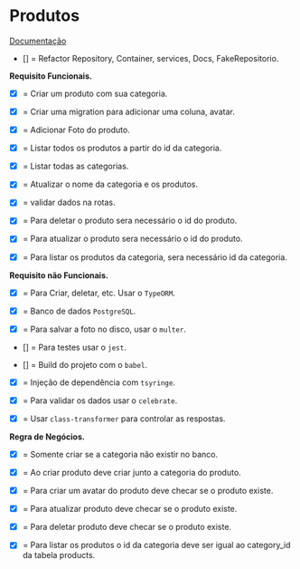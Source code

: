 # Produtos

[Documentação](./docs/doc.md)

- [] = Refactor Repository, Container, services, Docs, FakeRepositorio.

**Requisito Funcionais.**

- [x] = Criar um produto com sua categoria.

- [x] = Criar uma migration para adicionar uma coluna, avatar.

- [x] = Adicionar Foto do produto.

- [x] = Listar todos os produtos a partir do id da categoria.

- [x] = Listar todas as categorias.

- [x] = Atualizar o nome da categoria e os produtos.

- [x] = validar dados na rotas.

- [x] = Para deletar o produto sera necessário o id do produto.

- [x] = Para atualizar o produto sera necessário o id do produto.

- [x] = Para listar os produtos da categoria, sera necessário id da categoria.

**Requisito não Funcionais.**

- [x] = Para Criar, deletar, etc. Usar o `TypeORM`.

- [x] = Banco de dados `PostgreSQL`.

- [x] = Para salvar a foto no disco, usar o `multer`.

- [] = Para testes usar o `jest`.

- [] = Build do projeto com o `babel`.

- [x] = Injeção de dependência com `tsyringe`.

- [x] = Para validar os dados usar o `celebrate`.

- [x] = Usar `class-transformer` para controlar as respostas.

**Regra de Negócios.**

- [x] = Somente criar se a categoria não existir no banco.

- [x] = Ao criar produto deve criar junto a categoria do produto.

- [x] = Para criar um avatar do produto deve checar se o produto existe.

- [x] = Para atualizar produto deve checar se o produto existe.

- [x] = Para deletar produto deve checar se o produto existe.

- [x] = Para listar os produtos o id da categoria deve ser igual ao category_id da tabela products.
